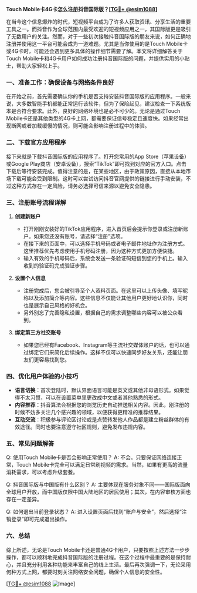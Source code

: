 **Touch Mobile卡4G卡怎么注册抖音国际版？[[TG💪+ @esim1088](https://t.me/s/esim1088)]**

在当今这个信息爆炸的时代，短视频平台成为了许多人获取资讯、分享生活的重要工具之一。而抖音作为全球范围内最受欢迎的短视频应用之一，其国际版更是吸引了无数用户的关注。然而，对于一些初次接触抖音国际版的朋友来说，如何正确地注册并使用这一平台可能会成为一道难题。尤其是当你使用的是Touch Mobile卡或4G卡时，可能还会遇到更多具体的操作细节需要了解。本文将详细解答关于Touch Mobile卡和4G卡用户如何成功注册抖音国际版的问题，并提供实用的小贴士，帮助大家轻松上手。

### 一、准备工作：确保设备与网络条件良好

在开始之前，首先需要确认你的手机是否支持安装抖音国际版的应用程序。一般来说，大多数智能手机都能正常运行该软件，但为了保险起见，建议检查一下系统版本是否符合要求。此外，良好的网络环境也是必不可少的。无论是通过Touch Mobile卡还是其他类型的4G卡上网，都需要保证信号稳定且速度快。如果经常出现断网或者加载缓慢的情况，则可能会影响注册过程中的体验。

### 二、下载官方应用程序

接下来就是下载抖音国际版的应用程序了。打开您常用的App Store（苹果设备）或Google Play商店（安卓设备），搜索“TikTok”即可找到对应的官方入口。点击下载后等待安装完成。值得注意的是，在某些地区，由于政策原因，直接从本地市场下载可能会受到限制。这时可以尝试访问抖音官网提供的链接进行手动安装，不过这种方式存在一定风险，请务必选择可信来源以避免安全隐患。

### 三、注册账号流程详解

1. **创建新账户**
   - 打开刚刚安装好的TikTok应用程序，进入首页后会提示你登录或注册新账户。如果您还没有账号，请选择“注册”选项。
   - 在接下来的页面中，可以选择手机号码或者电子邮件地址作为注册方式。这里推荐优先考虑使用手机号码注册，因为这种方式更加方便快捷。
   - 输入有效的手机号码后，系统会发送一条验证码短信到您的手机上。输入收到的验证码完成验证步骤。
   
2. **设置个人信息**
   - 注册完成后，您会被引导至个人资料页面。在这里可以上传头像、填写昵称以及添加简介等内容。这些信息不仅能让其他用户更好地认识你，同时也是展示自己风格的好机会。
   - 另外别忘了完善隐私设置，根据自己的需求调整哪些内容可以被公众看到。

3. **绑定第三方社交账号**
   - 如果您已经有Facebook、Instagram等主流社交媒体账户的话，也可以通过绑定它们来简化后续操作。这样不仅可以快速同步好友关系，还能让朋友们更容易找到您。

### 四、优化用户体验的小技巧

- **语言切换**：首次登陆时，默认界面语言可能是英文或其他非母语形式。如果觉得不太习惯，可以在设置菜单里更改成中文或者其他熟悉的形式。
- **内容推荐**：抖音算法会根据您的浏览历史自动推送相关内容。因此，刚注册的时候不妨多关注几个感兴趣的领域，以便获得更精准的推荐结果。
- **互动交流**：积极参与评论区讨论或是点赞转发他人作品都是建立粉丝群体的有效途径。同时也要注意遵守社区规则，避免发布违规内容。

### 五、常见问题解答

Q: 使用Touch Mobile卡是否会影响正常使用？
A: 不会。只要保证网络连接正常，Touch Mobile卡完全可以满足日常刷视频的需求。当然，如果有更高的流量消耗需求，可以考虑升级套餐。

Q: 抖音国际版与中国版有什么区别？
A: 主要体现在服务对象不同——国际版面向全球用户开放，而中国版仅限中国大陆地区的居民使用；其次，在内容审核方面也存在一定差异。

Q: 如何退出当前登录状态？
A: 进入设置页面后找到“账户与安全”，然后选择“注销登录”即可完成退出操作。

### 六、总结

综上所述，无论是Touch Mobile卡还是普通4G卡用户，只要按照上述方法一步步操作，都可以顺利地完成抖音国际版的注册过程。在这个过程中最重要的是保持耐心，并且充分利用各种功能来丰富自己的线上生活。最后再次强调一下，无论采用何种方式上网，都要时刻关注网络安全问题，确保个人信息的安全性。

[[TG💪+ @esim1088](https://t.me/s/esim1088) ![Image](https://i.postimg.cc/4NQfJmqS/Snipaste-2025-05-13-00-14-12.png)]